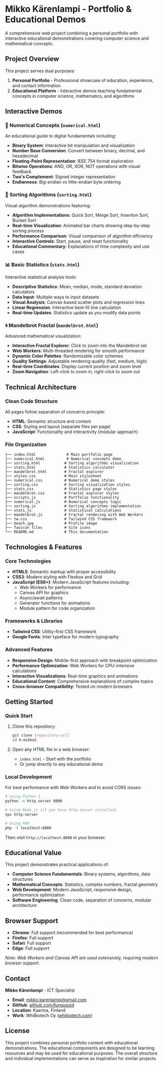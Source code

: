 # Mikko Kärenlampi - Portfolio & Educational Demos

A comprehensive web project combining a personal portfolio with interactive educational demonstrations covering computer science and mathematical concepts.

## Project Overview

This project serves dual purposes:
1. **Personal Portfolio** - Professional showcase of education, experience, and contact information
2. **Educational Platform** - Interactive demos teaching fundamental concepts in computer science, mathematics, and algorithms

## Interactive Demos

### 🔢 Numerical Concepts (`numerical.html`)
An educational guide to digital fundamentals including:
- **Binary System**: Interactive bit manipulation and visualization
- **Number Base Conversion**: Convert between binary, decimal, and hexadecimal
- **Floating-Point Representation**: IEEE 754 format exploration
- **Bitwise Operations**: AND, OR, XOR, NOT operations with visual feedback
- **Two's Complement**: Signed integer representation
- **Endianness**: Big-endian vs little-endian byte ordering

### 🔀 Sorting Algorithms (`sorting.html`)
Visual algorithm demonstrations featuring:
- **Algorithm Implementations**: Quick Sort, Merge Sort, Insertion Sort, Bucket Sort
- **Real-time Visualization**: Animated bar charts showing step-by-step sorting process
- **Performance Comparison**: Visual comparison of algorithm efficiency
- **Interactive Controls**: Start, pause, and reset functionality
- **Educational Commentary**: Explanations of time complexity and use cases

### 📊 Basic Statistics (`stats.html`)
Interactive statistical analysis tools:
- **Descriptive Statistics**: Mean, median, mode, standard deviation calculators
- **Data Input**: Multiple ways to input datasets
- **Visual Analysis**: Canvas-based scatter plots and regression lines
- **Linear Regression**: Interactive best-fit line calculation
- **Real-time Updates**: Statistics update as you modify data points

### 🌀 Mandelbrot Fractal (`mandelbrot.html`)
Advanced mathematical visualization:
- **Interactive Fractal Explorer**: Click to zoom into the Mandelbrot set
- **Web Workers**: Multi-threaded rendering for smooth performance
- **Dynamic Color Palettes**: Randomizable color schemes
- **Quality Settings**: Adjustable rendering quality (fast, medium, high)
- **Real-time Coordinates**: Display current position and zoom level
- **Zoom Navigation**: Left-click to zoom in, right-click to zoom out

## Technical Architecture

### Clean Code Structure
All pages follow separation of concerns principle:
- **HTML**: Semantic structure and content
- **CSS**: Styling and layout (separate files per page)
- **JavaScript**: Functionality and interactivity (modular approach)

### File Organization
```
├── index.html              # Main portfolio page
├── numerical.html          # Numerical concepts demo
├── sorting.html           # Sorting algorithms visualization  
├── stats.html             # Statistics calculator
├── mandelbrot.html        # Fractal explorer
├── styles.css             # Main stylesheet
├── numerical.css          # Numerical demo styles
├── sorting.css            # Sorting visualization styles
├── stats.css              # Statistics page styles
├── mandelbrot.css         # Fractal explorer styles
├── scripts.js             # Portfolio functionality
├── numerical.js           # Numerical concepts logic
├── sorting.js             # Sorting algorithms implementation
├── stats.js               # Statistical calculations
├── mandelbrot.js          # Fractal rendering with Web Workers
├── tw.css                 # Tailwind CSS framework
├── beach.jpg              # Profile image
├── favicon files          # Site icons
└── README.md              # This documentation
```

## Technologies & Features

### Core Technologies
- **HTML5**: Semantic markup with proper accessibility
- **CSS3**: Modern styling with Flexbox and Grid
- **JavaScript (ES6+)**: Modern JavaScript features including:
  - Web Workers for performance
  - Canvas API for graphics
  - Async/await patterns
  - Generator functions for animations
  - Module pattern for code organization

### Frameworks & Libraries
- **Tailwind CSS**: Utility-first CSS framework
- **Google Fonts**: Inter typeface for modern typography

### Advanced Features
- **Responsive Design**: Mobile-first approach with breakpoint optimization
- **Performance Optimization**: Web Workers for CPU-intensive calculations
- **Interactive Visualizations**: Real-time graphics and animations
- **Educational Content**: Comprehensive explanations of complex topics
- **Cross-browser Compatibility**: Tested on modern browsers

## Getting Started

### Quick Start
1. Clone this repository:
   ```bash
   git clone [repository-url]
   cd k-mikko2
   ```

2. Open any HTML file in a web browser:
   - `index.html` - Start with the portfolio
   - Or jump directly to any educational demo

### Local Development
For best performance with Web Workers and to avoid CORS issues:

```bash
# Using Python 3
python -m http.server 8000

# Using Node.js (if you have http-server installed)
npx http-server

# Using PHP
php -S localhost:8000
```

Then visit `http://localhost:8000` in your browser.

## Educational Value

This project demonstrates practical applications of:
- **Computer Science Fundamentals**: Binary systems, algorithms, data structures
- **Mathematical Concepts**: Statistics, complex numbers, fractal geometry
- **Web Development**: Modern JavaScript, responsive design, performance optimization
- **Software Engineering**: Clean code, separation of concerns, modular architecture

## Browser Support

- **Chrome**: Full support (recommended for best performance)
- **Firefox**: Full support
- **Safari**: Full support
- **Edge**: Full support

*Note: Web Workers and Canvas API are used extensively, requiring modern browser support.*

## Contact

**Mikko Kärenlampi** - ICT Specialist
- **Email**: mikko.karenlampi@gmail.com
- **GitHub**: [github.com/fungusoid](https://github.com/fungusoid)
- **Location**: Kaarina, Finland
- **Work**: WhiBiotech Oy ([whibiotech.com](https://whibiotech.com))

## License

This project combines personal portfolio content with educational demonstrations. The educational components are designed to be learning resources and may be used for educational purposes. The overall structure and individual implementations can serve as inspiration for similar projects.
